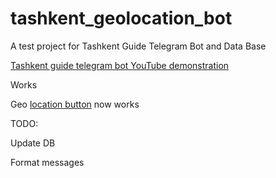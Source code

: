 # tashkent_geolocation_bot
A test project for Tashkent Guide Telegram Bot and Data Base

[Tashkent guide telegram bot YouTube demonstration](https://youtube.com/shorts/uxJxI5E5wKM)

Works

Geo [location button](https://dev.to/antonov_mike/request-location-and-telegram-bot-4emk) now works

TODO:

Update DB

Format messages

